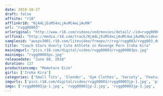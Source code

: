 ```yaml
---
date: 2018-10-27
draft: false
affsite: "r18"
afflinkr18: "NjA4LjEuMS4xLjAuMC4wLjAuMA"
url: "rvgg00003"
urloriginal: "http://www.r18.com/videos/vod/movies/detail/-/id=rvgg00003"
urlfinal: "http://media.r18.com/track/NjA4LjEuMS4xLjAuMC4wLjAuMA/videos/vod/movies/detail/-/id=rvgg00003"
samplevid: "awspv3001.r18.com/litevideo/freepv/r/rvg/rvgg003/rvgg003_dmb_w.mp4"
title: "Coach Stars Overly Cute Athlete in Revenge Porn Iroha Kira"
mainimgurl: "pics.r18.com/digital/video/rvgg00003/rvgg00003ps.jpg"
mainimgs: "rvgg00003ps.jpg"
releasedate: "June 08, 2018"
duration: 137
productioncomp: "Momotaro Eizo"
girls: ['Iroha Kira']
categories: ['Small Tits', 'Slender', 'Gym Clothes', 'Variety', 'Featured Actress', 'Creampie', 'Hi-Def']
imgurls: ['pics.r18.com/digital/video/rvgg00003/rvgg00003jp-1.jpg', 'pics.r18.com/digital/video/rvgg00003/rvgg00003jp-2.jpg', 'pics.r18.com/digital/video/rvgg00003/rvgg00003jp-3.jpg', 'pics.r18.com/digital/video/rvgg00003/rvgg00003jp-4.jpg', 'pics.r18.com/digital/video/rvgg00003/rvgg00003jp-5.jpg', 'pics.r18.com/digital/video/rvgg00003/rvgg00003jp-6.jpg', 'pics.r18.com/digital/video/rvgg00003/rvgg00003jp-7.jpg', 'pics.r18.com/digital/video/rvgg00003/rvgg00003jp-8.jpg', 'pics.r18.com/digital/video/rvgg00003/rvgg00003jp-9.jpg', 'pics.r18.com/digital/video/rvgg00003/rvgg00003jp-10.jpg', 'pics.r18.com/digital/video/rvgg00003/rvgg00003jp-11.jpg', 'pics.r18.com/digital/video/rvgg00003/rvgg00003jp-12.jpg', 'pics.r18.com/digital/video/rvgg00003/rvgg00003jp-13.jpg', 'pics.r18.com/digital/video/rvgg00003/rvgg00003jp-14.jpg', 'pics.r18.com/digital/video/rvgg00003/rvgg00003jp-15.jpg', 'pics.r18.com/digital/video/rvgg00003/rvgg00003jp-16.jpg', 'pics.r18.com/digital/video/rvgg00003/rvgg00003jp-17.jpg', 'pics.r18.com/digital/video/rvgg00003/rvgg00003jp-18.jpg', 'pics.r18.com/digital/video/rvgg00003/rvgg00003jp-19.jpg', 'pics.r18.com/digital/video/rvgg00003/rvgg00003jp-20.jpg']
imgs: ['rvgg00003jp-1.jpg', 'rvgg00003jp-2.jpg', 'rvgg00003jp-3.jpg', 'rvgg00003jp-4.jpg', 'rvgg00003jp-5.jpg', 'rvgg00003jp-6.jpg', 'rvgg00003jp-7.jpg', 'rvgg00003jp-8.jpg', 'rvgg00003jp-9.jpg', 'rvgg00003jp-10.jpg', 'rvgg00003jp-11.jpg', 'rvgg00003jp-12.jpg', 'rvgg00003jp-13.jpg', 'rvgg00003jp-14.jpg', 'rvgg00003jp-15.jpg', 'rvgg00003jp-16.jpg', 'rvgg00003jp-17.jpg', 'rvgg00003jp-18.jpg', 'rvgg00003jp-19.jpg', 'rvgg00003jp-20.jpg']
---
```

